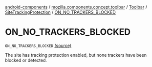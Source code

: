[android-components](../../../index.md) / [mozilla.components.concept.toolbar](../../index.md) / [Toolbar](../index.md) / [SiteTrackingProtection](index.md) / [ON_NO_TRACKERS_BLOCKED](./-o-n_-n-o_-t-r-a-c-k-e-r-s_-b-l-o-c-k-e-d.md)

# ON_NO_TRACKERS_BLOCKED

`ON_NO_TRACKERS_BLOCKED` [(source)](https://github.com/mozilla-mobile/android-components/blob/master/components/concept/toolbar/src/main/java/mozilla/components/concept/toolbar/Toolbar.kt#L377)

The site has tracking protection enabled, but none trackers have been blocked or detected.


